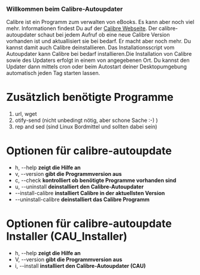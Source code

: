 ### Willkommen beim Calibre-Autoupdater ###

Calibre ist ein Programm zum verwalten von eBooks. Es kann aber noch viel mehr. Informationen findest Du auf der [Calibre Webseite](http://www.calibre-ebook.com).
Der calibre-autoupdater schaut bei jedem Aufruf ob eine neue Calibre Version vorhanden ist und aktuallisiert sie bei bedarf. Er macht aber noch mehr. Du kannst damit auch Calibre deinstallieren.
Das Installationsscript vom Autoupdater kann Calibre bei bedarf installieren.Die Installation von Calibre sowie des Updaters erfolgt in einem von angegebenen Ort.
Du kannst den Updater dann mittels cron oder beim Autostart deiner Desktopumgebung automatisch jeden Tag starten lassen.

# Zusätzlich benötigte Programme #
  1. url, wget
  1. otify-send (nicht unbedingt nötig, aber schone Sache :-) )
  1. rep and sed (sind Linux Bordmittel und sollten dabei sein)

# Optionen für calibre-autoupdate #

  * h, --help                   **zeigt die Hilfe an**
  * v, --version                **gibt die Programmversion aus**
  * c, --check                  **kontrolliert ob benötigte Programme vorhanden sind**
  * u, --uninstall              **deinstalliert den Calibre-Autoupdater**
  * --install-calibre   **installiert Calibre in der aktuellsten Version**
  * --uninstall-calibre      **deinstalliert das Calibre Programm**

# Optionen für calibre-autoupdate Installer (CAU\_Installer) #
  * h, --help              **zeigt die Hilfe an**
  * V, --version           **gibt die Programmversion aus**
  * i, --install           **installiert den Calibre-Autoupdater (CAU)**